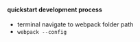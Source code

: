 


#### quickstart development process


- terminal navigate to webpack folder path
- `webpack --config `
